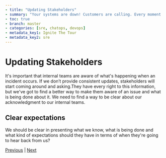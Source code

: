 ```yaml
---
- title: "Updating Stakeholders"
- summary: "Your systems are down! Customers are calling. Every moment counts. What do you do?"
- toc: true
- branch: master
- categories: [sre, chatops, devops]
- metadata_key1: Ignite The Tour
- metadata_key2: sre
---
```


# Updating Stakeholders

It's important that internal teams are aware of what's happening when an incident occurs. If we don’t provide consistent updates, stakeholders will start coming around and asking.They have every right to this information, but we've got to find a better way to make them aware of an issue and what is being done about it. We need to find a way to be clear about our acknowledgment to our internal teams.

## Clear expectations

We should be clear in presenting what we know, what is being done and what kind of expectations should they have in terms of when they're going to hear back from us?

[Previous](2020-02-25-TTR.html) | [Next](2020-02-25-Responding-To-Incidents.html)